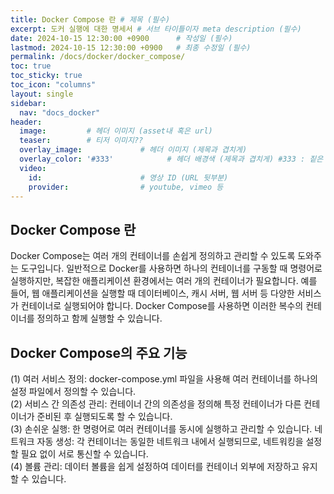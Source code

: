 ```yaml
---
title: Docker Compose 란 # 제목 (필수)
excerpt: 도커 실행에 대한 명세서 # 서브 타이틀이자 meta description (필수)
date: 2024-10-15 12:30:00 +0900      # 작성일 (필수)
lastmod: 2024-10-15 12:30:00 +0900   # 최종 수정일 (필수)
permalink: /docs/docker/docker_compose/
toc: true
toc_sticky: true
toc_icon: "columns"
layout: single
sidebar:
  nav: "docs_docker"
header: 
  image:         # 헤더 이미지 (asset내 혹은 url)
  teaser:        # 티저 이미지??
  overlay_image:             # 헤더 이미지 (제목과 겹치게)
  overlay_color: '#333'            # 헤더 배경색 (제목과 겹치게) #333 : 짙은 회색 (필수)
  video:
    id:                      # 영상 ID (URL 뒷부분)
    provider:                # youtube, vimeo 등
---
```



 <!--postNo: 20241015_001-->

## Docker Compose 란  

Docker Compose는 여러 개의 컨테이너를 손쉽게 정의하고 관리할 수 있도록 도와주는 도구입니다. 일반적으로 Docker를 사용하면 하나의 컨테이너를 구동할 때 명령어로 실행하지만, 복잡한 애플리케이션 환경에서는 여러 개의 컨테이너가 필요합니다. 예를 들어, 웹 애플리케이션을 실행할 때 데이터베이스, 캐시 서버, 웹 서버 등 다양한 서비스가 컨테이너로 실행되어야 합니다. Docker Compose를 사용하면 이러한 복수의 컨테이너를 정의하고 함께 실행할 수 있습니다.  

## Docker Compose의 주요 기능  

(1) 여러 서비스 정의: docker-compose.yml 파일을 사용해 여러 컨테이너를 하나의 설정 파일에서 정의할 수 있습니다.  
(2) 서비스 간 의존성 관리: 컨테이너 간의 의존성을 정의해 특정 컨테이너가 다른 컨테이너가 준비된 후 실행되도록 할 수 있습니다.  
(3) 손쉬운 실행: 한 명령어로 여러 컨테이너를 동시에 실행하고 관리할 수 있습니다.
네트워크 자동 생성: 각 컨테이너는 동일한 네트워크 내에서 실행되므로, 네트워킹을 설정할 필요 없이 서로 통신할 수 있습니다.  
(4) 볼륨 관리: 데이터 볼륨을 쉽게 설정하여 데이터를 컨테이너 외부에 저장하고 유지할 수 있습니다.  



